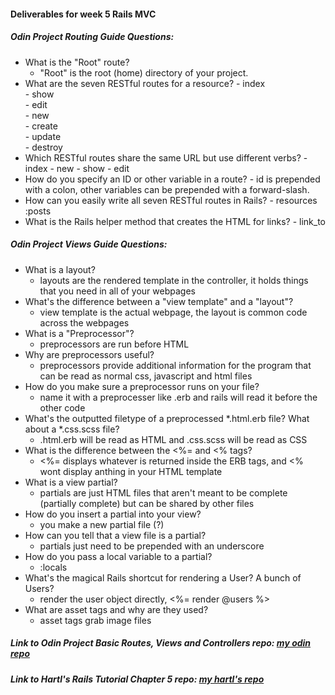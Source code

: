#### Deliverables for week 5 Rails MVC
##### Odin Project Routing Guide Questions:
- What is the "Root" route?
    - "Root" is the root (home) directory of your project.
- What are the seven RESTful routes for a resource?
      - index  
      - show  
      - edit  
      - new  
      - create  
      - update  
      - destroy 
- Which RESTful routes share the same URL but use different verbs?
      - index
      - new
      - show
      - edit
- How do you specify an ID or other variable in a route?
      - id is prepended with a colon, other variables can be prepended with a forward-slash.
- How can you easily write all seven RESTful routes in Rails?
      - resources :posts
- What is the Rails helper method that creates the HTML for links?
      - link_to <br>
##### Odin Project Views Guide Questions:
- What is a layout?
    - layouts are the rendered template in the controller, it holds things that you need in all of your webpages   
- What's the difference between a "view template" and a "layout"?
    - view template is the actual webpage, the layout is common code across the webpages
- What is a "Preprocessor"?
    - preprocessors are run before HTML   
- Why are preprocessors useful?
    - preprocessors provide additional information for the program that can be read as normal css, javascript and html files
- How do you make sure a preprocessor runs on your file?
    - name it with a preprocesser like .erb and rails will read it before the other code    
- What's the outputted filetype of a preprocessed *.html.erb file? What about a *.css.scss file?
    - .html.erb will be read as HTML and .css.scss will be read as CSS
- What is the difference between the <%= and <% tags?
    - <%= displays whatever is returned inside the ERB tags, and <% wont display anthing in your HTML template
- What is a view partial?
    -  partials are just HTML files that aren't meant to be complete (partially complete) but can be shared by other files
- How do you insert a partial into your view?
    - you make a new partial file (?) 
- How can you tell that a view file is a partial?
    - partials just need to be prepended with an underscore
- How do you pass a local variable to a partial?
    - :locals 
- What's the magical Rails shortcut for rendering a User? A bunch of Users?
    - render the user object directly, <%= render @users %> 
- What are asset tags and why are they used?
    - asset tags grab image files 

##### Link to Odin Project Basic Routes, Views and Controllers repo: [my odin repo](<https://github.com/chloewolf/week-5-app>)
##### Link to Hartl's Rails Tutorial Chapter 5 repo: [my hartl's repo](<https://github.com/chloewolf/testy->)
